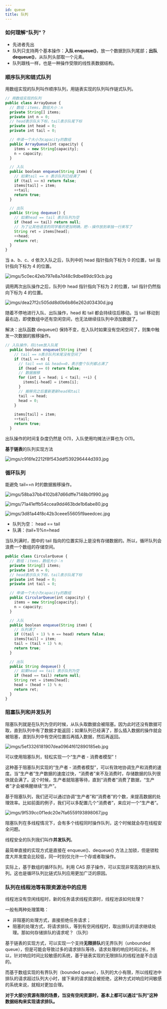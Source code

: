 ```yaml
---
id: queue
title: 队列
---
```


### 如何理解“队列”？

- 先进者先出
- 队列只支持两个基本操作：**入队 enqueue()**，放一个数据到队列尾部；**出队 dequeue()**，从队列头部取一个元素。
- 队列跟栈一样，也是一种操作受限的线性表数据结构。

### 顺序队列和链式队列

用数组实现的队列叫作顺序队列，用链表实现的队列叫作链式队列。

```jsx
// 用数组实现的队列
public class ArrayQueue {
  // 数组：items，数组大小：n
  private String[] items;
  private int n = 0;
  // head表示队头下标，tail表示队尾下标
  private int head = 0;
  private int tail = 0;

  // 申请一个大小为capacity的数组
  public ArrayQueue(int capacity) {
    items = new String[capacity];
    n = capacity;
  }

  // 入队
  public boolean enqueue(String item) {
    // 如果tail == n 表示队列已经满了
    if (tail == n) return false;
    items[tail] = item;
    ++tail;
    return true;
  }

  // 出队
  public String dequeue() {
    // 如果head == tail 表示队列为空
    if (head == tail) return null;
    // 为了让其他语言的同学看的更加明确，把--操作放到单独一行来写了
    String ret = items[head];
    ++head;
    return ret;
  }
}
```

当 a、b、c、d 依次入队之后，队列中的 head 指针指向下标为 0 的位置，tail 指针指向下标为 4 的位置。

![imgs/5c0ec42eb797e8a7d48c9dbe89dc93cb.jpg](imgs/5c0ec42eb797e8a7d48c9dbe89dc93cb.jpg)

调用两次出队操作之后，队列中 head 指针指向下标为 2 的位置，tail 指针仍然指向下标为 4 的位置。

![imgs/dea27f2c505dd8d0b6b86e262d03430d.jpg](imgs/dea27f2c505dd8d0b6b86e262d03430d.jpg)

随着不停地进行入队、出队操作，head 和 tail 都会持续往后移动。当 tail 移动到最右边，即使数组中还有空闲空间，也无法继续往队列中添加数据了。

解决：出队函数 dequeue() 保持不变，在入队时如果没有空闲空间了，则集中触发一次数据的搬移操作。

```jsx
// 入队操作，将item放入队尾
  public boolean enqueue(String item) {
    // tail == n表示队列末尾没有空间了
    if (tail == n) {
      // tail ==n && head==0，表示整个队列都占满了
      if (head == 0) return false;
      // 数据搬移
      for (int i = head; i < tail; ++i) {
        items[i-head] = items[i];
      }
      // 搬移完之后重新更新head和tail
      tail -= head;
      head = 0;
    }
    
    items[tail] = item;
    ++tail;
    return true;
  }
```

出队操作的时间复杂度仍然是 O(1)，入队使用均摊法计算也为 O(1)。

**基于链表**的队列实现方法

![imgs/c916fe2212f8f543ddf539296444d393.jpg](imgs/c916fe2212f8f543ddf539296444d393.jpg)

### 循环队列

能避免 tail==n 时的数据搬移操作。

![imgs/58ba37bb4102b87d66dffe7148b0f990.jpg](imgs/58ba37bb4102b87d66dffe7148b0f990.jpg)

![imgs/71a41effb54ccea9dd463bde1b6abe80.jpg](imgs/71a41effb54ccea9dd463bde1b6abe80.jpg)

![imgs/3d81a44f8c42b3ceee55605f9aeedcec.jpg](imgs/3d81a44f8c42b3ceee55605f9aeedcec.jpg)

- 队列为空： head == tail
- 队满：(tail+1)%n=head

当队列满时，图中的 tail 指向的位置实际上是没有存储数据的。所以，循环队列会浪费一个数组的存储空间。

```jsx
public class CircularQueue {
  // 数组：items，数组大小：n
  private String[] items;
  private int n = 0;
  // head表示队头下标，tail表示队尾下标
  private int head = 0;
  private int tail = 0;

  // 申请一个大小为capacity的数组
  public CircularQueue(int capacity) {
    items = new String[capacity];
    n = capacity;
  }

  // 入队
  public boolean enqueue(String item) {
    // 队列满了
    if ((tail + 1) % n == head) return false;
    items[tail] = item;
    tail = (tail + 1) % n;
    return true;
  }

  // 出队
  public String dequeue() {
    // 如果head == tail 表示队列为空
    if (head == tail) return null;
    String ret = items[head];
    head = (head + 1) % n;
    return ret;
  }
}
```

### 阻塞队列和并发队列

阻塞队列就是在队列为空的时候，从队头取数据会被阻塞。因为此时还没有数据可取，直到队列中有了数据才能返回；如果队列已经满了，那么插入数据的操作就会被阻塞，直到队列中有空闲位置后再插入数据，然后再返回。

![imgs/5ef3326181907dea0964f612890185eb.jpg](imgs/5ef3326181907dea0964f612890185eb.jpg)

可以使用阻塞队列，轻松实现一个“生产者 - 消费者模型”！

这种基于阻塞队列实现的“生产者 - 消费者模型”，可以有效地协调生产和消费的速度。当“生产者”生产数据的速度过快，“消费者”来不及消费时，存储数据的队列很快就会满了。这个时候，生产者就阻塞等待，直到“消费者”消费了数据，“生产者”才会被唤醒继续“生产”。

基于阻塞队列，我们还可以通过协调“生产者”和“消费者”的个数，来提高数据的处理效率。比如前面的例子，我们可以多配置几个“消费者”，来应对一个“生产者”。

![imgs/9f539cc0f1edc20e7fa6559193898067.jpg](imgs/9f539cc0f1edc20e7fa6559193898067.jpg)

阻塞队列在多线程情况下，会有多个线程同时操作队列，这个时候就会存在线程安全问题。

线程安全的队列我们叫作**并发队列**。

最简单直接的实现方式是直接在 enqueue()、dequeue() 方法上加锁，但是锁粒度大并发度会比较低，同一时刻仅允许一个存或者取操作。

实际上，基于数组的循环队列，利用 CAS 原子操作，可以实现非常高效的并发队列。这也是循环队列比链式队列应用更加广泛的原因。

### 队列在线程池等有限资源池中的应用

线程池没有空闲线程时，新的任务请求线程资源时，线程池该如何处理？

一般有两种处理策略：

- 非阻塞的处理方式，直接拒绝任务请求；
- 阻塞的处理方式，将请求排队，等到有空闲线程时，取出排队的请求继续处理。那如何存储排队的请求呢？（队列）

基于链表的实现方式，可以实现一个支持**无限排队**的无界队列（unbounded queue），但是可能会导致过多的请求排队等待，请求处理的响应时间过长。所以，针对响应时间比较敏感的系统，基于链表实现的无限排队的线程池是不合适的。

而基于数组实现的有界队列（bounded queue），队列的大小有限，所以线程池中排队的请求超过队列大小时，接下来的请求就会被拒绝，这种方式对响应时间敏感的系统来说，就相对更加合理。

**对于大部分资源有限的场景，当没有空闲资源时，基本上都可以通过“队列”这种数据结构来实现请求排队。**